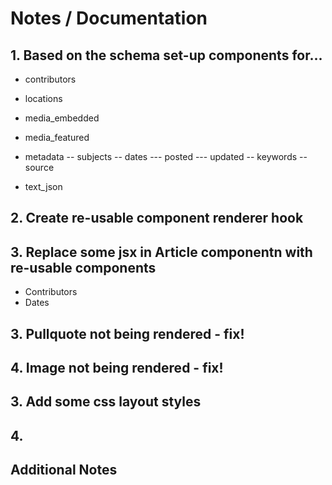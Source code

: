 # Notes / Documentation

## 1. Based on the schema set-up components for...

- contributors
- locations
- media_embedded
- media_featured
- metadata
  -- subjects
  -- dates
  --- posted
  --- updated
  -- keywords
  -- source

- text_json <!-- how to parse? -->

## 2. Create re-usable component renderer hook

## 3. Replace some jsx in Article componentn with re-usable components

- Contributors
- Dates

## 3. Pullquote not being rendered - fix!

## 4. Image not being rendered - fix!

## 3. Add some css layout styles

## 4.

## Additional Notes
